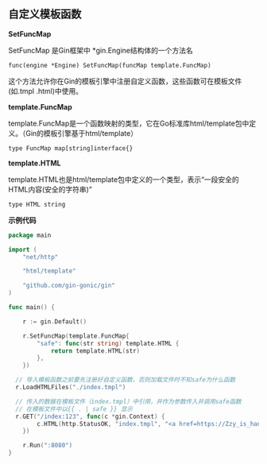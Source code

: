 ## 自定义模板函数

__SetFuncMap__

SetFuncMap 是Gin框架中 *gin.Engine结构体的一个方法名

    func(engine *Engine) SetFuncMap(funcMap template.FuncMap)

这个方法允许你在Gin的模板引擎中注册自定义函数，这些函数可在模板文件(如.tmpl .html)中使用。

__template.FuncMap__

template.FuncMap是一个函数映射的类型，它在Go标准库html/template包中定义。（Gin的模板引擎基于html/template）

    type FuncMap map[string]interface{}

__template.HTML__

template.HTML也是html/template包中定义的一个类型，表示“一段安全的HTML内容(安全的字符串)”

    type HTML string
    

__示例代码__
```go
package main

import (
	"net/http"

	"html/template"

	"github.com/gin-gonic/gin"
)

func main() {

	r := gin.Default()

	r.SetFuncMap(template.FuncMap{
		"safe": func(str string) template.HTML {
			return template.HTML(str)
		},
	})

  // 导入模板函数之前要先注册好自定义函数，否则加载文件时不知safe为什么函数
  r.LoadHTMLFiles("./index.tmpl")

  // 传入的数据在模板文件（index.tmpl）中引用，并作为参数传入并调用safe函数
  // 在模板文件中以{{ . | safe }} 显示
  r.GET("/index:123", func(c *gin.Context) {
		c.HTML(http.StatusOK, "index.tmpl", "<a href=https://Zzy_is_handsome.cn>真理</a>")
	})

	r.Run(":8080")
}

```

